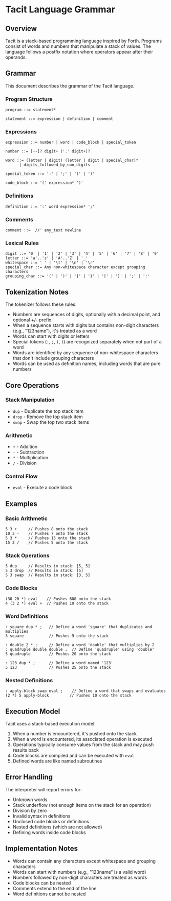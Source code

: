 # Tacit Language Grammar

## Overview

Tacit is a stack-based programming language inspired by Forth. Programs consist of words and numbers that manipulate a stack of values. The language follows a postfix notation where operators appear after their operands.

## Grammar

This document describes the grammar of the Tacit language.

### Program Structure

```ebnf
program ::= statement*

statement ::= expression | definition | comment
```

### Expressions

```ebnf
expression ::= number | word | code_block | special_token

number ::= [+-]? digit+ ('.' digit+)?

word ::= (letter | digit) (letter | digit | special_char)*
      | digits_followed_by_non_digits

special_token ::= ':' | ';' | '(' | ')'

code_block ::= '(' expression* ')'
```

### Definitions

```ebnf
definition ::= ':' word expression* ';'
```

### Comments

```ebnf
comment ::= '//' any_text newline
```

### Lexical Rules

```ebnf
digit ::= '0' | '1' | '2' | '3' | '4' | '5' | '6' | '7' | '8' | '9'
letter ::= 'a'..'z' | 'A'..'Z' | '_'
whitespace ::= ' ' | '\t' | '\n' | '\r'
special_char ::= Any non-whitespace character except grouping characters
grouping_char ::= '(' | ')' | '{' | '}' | '[' | ']' | ';' | ':'
```

## Tokenization Notes

The tokenizer follows these rules:

- Numbers are sequences of digits, optionally with a decimal point, and optional +/- prefix
- When a sequence starts with digits but contains non-digit characters (e.g., "123name"), it's treated as a word
- Words can start with digits or letters
- Special tokens (`:`, `;`, `(`, `)`) are recognized separately when not part of a word
- Words are identified by any sequence of non-whitespace characters that don't include grouping characters
- Words can be used as definition names, including words that are pure numbers

## Core Operations

### Stack Manipulation

- `dup` - Duplicate the top stack item
- `drop` - Remove the top stack item
- `swap` - Swap the top two stack items

### Arithmetic

- `+` - Addition
- `-` - Subtraction
- `*` - Multiplication
- `/` - Division

### Control Flow

- `eval` - Execute a code block

## Examples

### Basic Arithmetic

```
5 3 +     // Pushes 8 onto the stack
10 3 -    // Pushes 7 onto the stack
5 3 *     // Pushes 15 onto the stack
15 3 /    // Pushes 5 onto the stack
```

### Stack Operations

```
5 dup     // Results in stack: [5, 5]
5 3 drop  // Results in stack: [5]
5 3 swap  // Results in stack: [3, 5]
```

### Code Blocks

```
(30 20 *) eval    // Pushes 600 onto the stack
4 (3 2 *) eval +  // Pushes 10 onto the stack
```

### Word Definitions

```
: square dup * ;   // Define a word 'square' that duplicates and multiplies
3 square           // Pushes 9 onto the stack

: double 2 * ;     // Define a word 'double' that multiplies by 2
: quadruple double double ;  // Define 'quadruple' using 'double'
5 quadruple        // Pushes 20 onto the stack

: 123 dup * ;      // Define a word named '123'
5 123              // Pushes 25 onto the stack
```

### Nested Definitions

```
: apply-block swap eval ;    // Define a word that swaps and evaluates
(2 *) 5 apply-block         // Pushes 10 onto the stack
```

## Execution Model

Tacit uses a stack-based execution model:

1. When a number is encountered, it's pushed onto the stack
2. When a word is encountered, its associated operation is executed
3. Operations typically consume values from the stack and may push results back
4. Code blocks are compiled and can be executed with `eval`
5. Defined words are like named subroutines

## Error Handling

The interpreter will report errors for:

- Unknown words
- Stack underflow (not enough items on the stack for an operation)
- Division by zero
- Invalid syntax in definitions
- Unclosed code blocks or definitions
- Nested definitions (which are not allowed)
- Defining words inside code blocks

## Implementation Notes

- Words can contain any characters except whitespace and grouping characters
- Words can start with numbers (e.g., "123name" is a valid word)
- Numbers followed by non-digit characters are treated as words
- Code blocks can be nested
- Comments extend to the end of the line
- Word definitions cannot be nested

